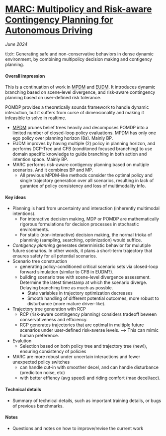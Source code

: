 # [MARC: Multipolicy and Risk-aware Contingency Planning for Autonomous Driving](https://arxiv.org/abs/2308.12021)

_June 2024_

tl;dr: Generating safe and non-conservative behaviors in dense dynamic environment, by combining multipolicy decision making and contigency planning.

#### Overall impression
This is a continuation of work in [MPDM](mpdm.md) and [EUDM](eudm.md). It introduces dynamic branching based on scene-level divergence, and risk-aware contingency planning based on user-defined risk tolerance.

POMDP provides a theoretically sounds framework to handle dynamic interaction, but it suffers from curse of dimensionality and making it infeasible to solve in realtime.

* [MPDM](mpdm.md) prunes belief trees heavily and decomposes POMDP into a limited number of closed-loop policy evaluations. MPDM has only one ego policy over planning horizon (8s). Mainly BP. 
* EUDM improves by having multiple (2) policy in planning horizon, and performs DCP-Tree and CFB (conditoned focused branching) to use domain specific knowledge to guide branching in both action and intention space. Mainly BP.
* MARC performs risk-aware contigency planning based on multiple scenarios. And it combines BP and MP.
	* All previous MPDM-like methods consider the optimal policy and single trajectory generation over all scenarios, resulting in lack of gurantee of policy consistency and loss of multimodality info.

#### Key ideas
- Planning is hard from uncertainty and interaction (inherently multimodal intentions). 
	- For interactive decision making, MDP or POMDP are mathematically rigorous formulations for decision processes in stochastic environments. 
	- For static (non-interactive) decision making, the normal trioka of planninig (sampling, searching, optimization) would suffice.
- *Contigency planning* generates deterministic behavior for mulutiple future scenarios. In other words, it plans a short-term trajectory that ensures safety for all potential scenarios.
- Scenario tree construction
	- generating policy-conditioned critical scenario sets via closed-loop forward simulation (similar to CFB in EUDM?).
	- building scenario tree with scene-level divergence assessment. Determine the latest timestamp at which the scenario diverge. Delaying branching time as much as possble.
		- State variables in trajectory optimization decreases
		- Smooth handling of different potential outcomes, more robust to disturbance (more mature driver-like).
- Trajectory tree generation with RCP
	- RCP (risk-aware contingency planning) considers tradeoff beween conservativeness and efficiency.
	- RCP generates trajectories that are optimal in multiple future scenarios under user-defined risk-averse levels. --> This can mimic human preference.
- Evalution
	- Selection based on both policy tree and trajectory tree (new!), ensuring consistency of policies
- MARC are more robust under uncertain interactions and fewer unexpected policy switches
	- can handle cut-in with smoother decel, and can handle disturbance (prediciton noise, etc) 
	- with better effiency (avg speed) and riding comfort (max decel/acc).

#### Technical details
- Summary of technical details, such as important training details, or bugs of previous benchmarks.

#### Notes
- Questions and notes on how to improve/revise the current work

